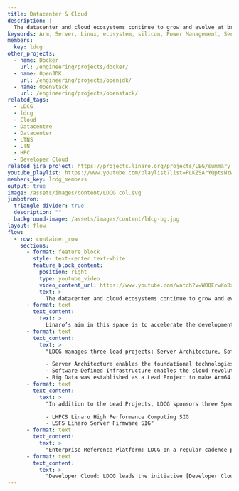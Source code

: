 ```yaml
---
title: Datacenter & Cloud
description: |-
  The datacenter and cloud ecosystems continue to grow and evolve at breakneck speed, with new technologies being introduced at a high rate. On the software front, open source is the dominant driving force, due to the open and collaborative engineering.
keywords: Arm, Server, Linux, ecosystem, silicon, Power Management, Security, Big Data, Software Defined Infrastructure, Datacenter, Cloud
members:
  key: ldcg
other_projects:
  - name: Docker
    url: /engineering/projects/docker/
  - name: OpenJDK
    url: /engineering/projects/openjdk/
  - name: OpenStack
    url: /engineering/projects/openstack/
related_tags:
  - LDCG
  - ldcg
  - Cloud
  - Datacentre
  - Datacenter
  - LTNS
  - LTN
  - HPC
  - Developer Cloud
related_jira_project: https://projects.linaro.org/projects/LEG/summary
youtube_playlist: https://www.youtube.com/playlist?list=PLKZSArYQptsNtWUBuB2DcSEADXqJm6r12
members_key: lcdg_members
output: true
image: /assets/images/content/LDCG col.svg
jumbotron:
  triangle-divider: true
  description: ""
  background-image: /assets/images/content/ldcg-bg.jpg
layout: flow
flow:
  - row: container_row
    sections:
      - format: feature_block
        style: text-center text-white
        feature_block_content:
          position: right
          type: youtube_video
          video_content_url: https://www.youtube.com/watch?v=WOQErwKoBxc
          text: >
            The datacenter and cloud ecosystems continue to grow and evolve at breakneck speed, with new technologies being introduced at a high rate. On the software front, open source is the dominant driving force, due to the open and collaborative engineering. Core technologies in the datacenter and cloud, such as containers or hadoop did not exist until relatively recently. With the introduction of ARM64, the datacenter and cloud ecosystem now have highly competitive options for their workloads. Not only competing with alternative architectures, due to a broad adoption by SoC vendors with ARM64, multiple options of SoC’s are offered, providing the ecosystem with choice.
      - format: text
        text_content:
          text: >
            Linaro’s aim in this space is to accelerate the development of foundational open source software for Arm Servers through collaboration. This is achieved through the Linaro Datacenter & Cloud Group (LDCG), which leverages and extends Linaro’s existing shared engineering, legal and open source collaboration structures. This joint collaboration focuses on identifying and addressing gaps/optimizations in the Arm Linux server software ecosystem, enabling SoC support upstream to meet LDCG requirements, agreeing LDCG requirements for SoC software standardization and upstreaming all relevant output.
      - format: text
        text_content:
          text: >
            "LDCG manages three lead projects: Server Architecture, Software Defined Infrastructure (SDI) and Big Data.

            - Server Architecture enables the foundational technologies for the Arm Server platform, from firmware, server board management, the Linux kernel and other key open source architecture components.
            - Software Defined Infrastructure enables the cloud revolution, and is the fundamental building block for the next generation of the datacenter.
            - Big Data was established as a Lead Project to make Arm64 a first class citizen in the Hadoop and Spark community, as well as a supported architecture for scale-out analytics."
      - format: text
        text_content:
          text: >
            "In addition to the Lead Projects, LDCG sponsors three Special Interest Groups (SIG). SIG’s allow for focused engineering effort on specific areas important to the members. Members of LDCG can automatically join any or all of the SIG’s. In addition, non LDCG companies and organisations can choose to join any of the SIG’s.

            - LHPCS Linaro High Performance Computing SIG
            - LSFS Linaro Server Firmware SIG"
      - format: text
        text_content:
          text: >
            "Enterprise Reference Platform: LDCG on a regular cadence provides a Enterprise Reference Platform (ERP). The goal of the ERP is to provide a fully tested, end to end, documented, open source implementation for ARM based Enterprise servers. The Reference Platform includes kernel, a community supported userspace and additional relevant open source projects, and is validated against existing firmware releases. The ERP is built and tested on Linaro Enterprise Group members hardware and the Linaro Developer Cloud. It is intended to be a reference example for use as a foundation for members and partners for their products based on open source technologies. The members and partners to include distribution, hyperscaler or OEM/ODM vendors, can leverage the reference for ARM in the datacenter and cloud."
      - format: text
        text_content:
          text: >
            "Developer Cloud: LDCG leads the initiative [Developer Cloud](https://linaro.cloud). The Arm architecture Developer Cloud allows members, their partners and the open source communities to implement, port and test server, cloud and IoT applications without substantial upfront hardware investment. Developers have access to popular development environments, such as Debian, CentOS, Ubuntu and RHEL. The Developer Cloud (based on OpenStack) employs Arm server platforms from Linaro members."
---
```


